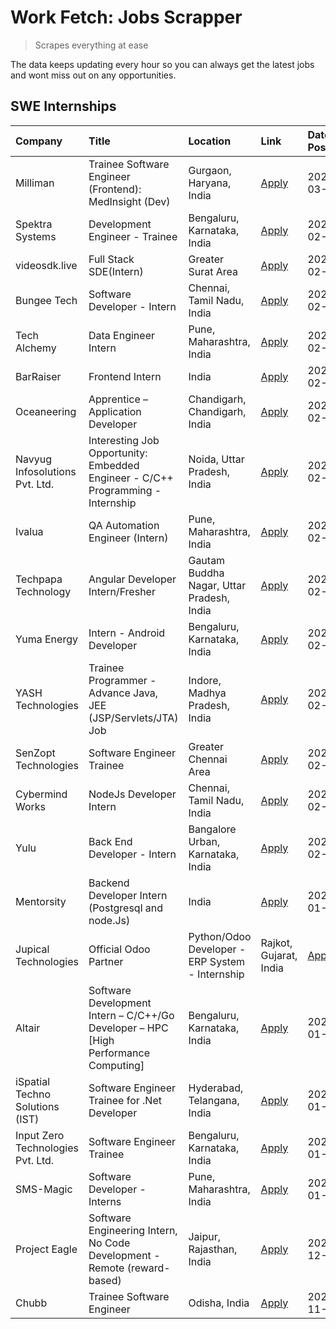 # Work Fetch: Jobs Scrapper
> Scrapes everything at ease

The data keeps updating every hour so you can always get the latest jobs and wont miss out on any opportunities.

## SWE Internships
<!--START_SECTION:workfetch-->
| Company                                      | Title                                                                               | Location                                  | Link                                                                                                                                                                                                                                                                                                              | Date Posted   |
|:---------------------------------------------|:------------------------------------------------------------------------------------|:------------------------------------------|:------------------------------------------------------------------------------------------------------------------------------------------------------------------------------------------------------------------------------------------------------------------------------------------------------------------|:--------------|
| Milliman                                     | Trainee Software Engineer (Frontend): MedInsight (Dev)                              | Gurgaon, Haryana, India                   | [Apply](https://in.linkedin.com/jobs/view/trainee-software-engineer-frontend-medinsight-dev-at-milliman-3792874280?position=48&pageNum=0&refId=ZhXlPr5AqPC3phNewaUH8g%3D%3D&trackingId=B1ZsELmOVI%2Fimd3w4vGiQg%3D%3D&trk=public_jobs_jserp-result_search-card)                                                   | 2024-03-01    |
| Spektra Systems                              | Development Engineer - Trainee                                                      | Bengaluru, Karnataka, India               | [Apply](https://in.linkedin.com/jobs/view/development-engineer-trainee-at-spektra-systems-3843321386?position=4&pageNum=0&refId=ZhXlPr5AqPC3phNewaUH8g%3D%3D&trackingId=BGHhsWN3uhO5V0qXPt6Tpw%3D%3D&trk=public_jobs_jserp-result_search-card)                                                                    | 2024-02-29    |
| videosdk.live                                | Full Stack SDE(Intern)                                                              | Greater Surat Area                        | [Apply](https://in.linkedin.com/jobs/view/full-stack-sde-intern-at-videosdk-live-3842945056?position=11&pageNum=0&refId=ZhXlPr5AqPC3phNewaUH8g%3D%3D&trackingId=JyatunZnpZsdjG4HEgZsKg%3D%3D&trk=public_jobs_jserp-result_search-card)                                                                            | 2024-02-29    |
| Bungee Tech                                  | Software Developer - Intern                                                         | Chennai, Tamil Nadu, India                | [Apply](https://in.linkedin.com/jobs/view/software-developer-intern-at-bungee-tech-3842220746?position=31&pageNum=0&refId=ZhXlPr5AqPC3phNewaUH8g%3D%3D&trackingId=MaaxJohePC%2B7mUDa0JT2RQ%3D%3D&trk=public_jobs_jserp-result_search-card)                                                                        | 2024-02-28    |
| Tech Alchemy                                 | Data Engineer Intern                                                                | Pune, Maharashtra, India                  | [Apply](https://in.linkedin.com/jobs/view/data-engineer-intern-at-tech-alchemy-3841574246?position=27&pageNum=0&refId=ZhXlPr5AqPC3phNewaUH8g%3D%3D&trackingId=6%2FRZvDNKSWYNZja8W6fvUw%3D%3D&trk=public_jobs_jserp-result_search-card)                                                                            | 2024-02-27    |
| BarRaiser                                    | Frontend Intern                                                                     | India                                     | [Apply](https://in.linkedin.com/jobs/view/frontend-intern-at-barraiser-3830344799?position=30&pageNum=0&refId=ZhXlPr5AqPC3phNewaUH8g%3D%3D&trackingId=R8rLNRNtfF8kDoJvNRMJvQ%3D%3D&trk=public_jobs_jserp-result_search-card)                                                                                      | 2024-02-27    |
| Oceaneering                                  | Apprentice – Application Developer                                                  | Chandigarh, Chandigarh, India             | [Apply](https://in.linkedin.com/jobs/view/apprentice-%E2%80%93-application-developer-at-oceaneering-3834879178?position=36&pageNum=0&refId=ZhXlPr5AqPC3phNewaUH8g%3D%3D&trackingId=GA84a%2BUgokcGhru3IjZb3A%3D%3D&trk=public_jobs_jserp-result_search-card)                                                       | 2024-02-26    |
| Navyug Infosolutions Pvt. Ltd.               | Interesting Job Opportunity: Embedded Engineer - C/C++ Programming - Internship     | Noida, Uttar Pradesh, India               | [Apply](https://in.linkedin.com/jobs/view/interesting-job-opportunity-embedded-engineer-c-c%2B%2B-programming-internship-at-navyug-infosolutions-pvt-ltd-3833888454?position=25&pageNum=0&refId=ZhXlPr5AqPC3phNewaUH8g%3D%3D&trackingId=xREPuLkPbSSPvq0wo5Qa3w%3D%3D&trk=public_jobs_jserp-result_search-card)    | 2024-02-24    |
| Ivalua                                       | QA Automation Engineer (Intern)                                                     | Pune, Maharashtra, India                  | [Apply](https://in.linkedin.com/jobs/view/qa-automation-engineer-intern-at-ivalua-3762560998?position=37&pageNum=0&refId=ZhXlPr5AqPC3phNewaUH8g%3D%3D&trackingId=T5HIjl4s9UalAY7CHhH8HA%3D%3D&trk=public_jobs_jserp-result_search-card)                                                                           | 2024-02-24    |
| Techpapa Technology                          | Angular Developer Intern/Fresher                                                    | Gautam Buddha Nagar, Uttar Pradesh, India | [Apply](https://in.linkedin.com/jobs/view/angular-developer-intern-fresher-at-techpapa-technology-3834305862?position=26&pageNum=0&refId=ZhXlPr5AqPC3phNewaUH8g%3D%3D&trackingId=SUXn4SOgJ%2BAY97jNXg0dCQ%3D%3D&trk=public_jobs_jserp-result_search-card)                                                         | 2024-02-20    |
| Yuma Energy                                  | Intern - Android Developer                                                          | Bengaluru, Karnataka, India               | [Apply](https://in.linkedin.com/jobs/view/intern-android-developer-at-yuma-energy-3830771896?position=8&pageNum=0&refId=ZhXlPr5AqPC3phNewaUH8g%3D%3D&trackingId=J7UVN15z%2FlX7L1h04AG0Mw%3D%3D&trk=public_jobs_jserp-result_search-card)                                                                          | 2024-02-19    |
| YASH Technologies                            | Trainee Programmer - Advance Java, JEE (JSP/Servlets/JTA) Job                       | Indore, Madhya Pradesh, India             | [Apply](https://in.linkedin.com/jobs/view/trainee-programmer-advance-java-jee-jsp-servlets-jta-job-at-yash-technologies-3811759183?position=35&pageNum=0&refId=ZhXlPr5AqPC3phNewaUH8g%3D%3D&trackingId=GAYyWq4IbLjBf6qaTuasDg%3D%3D&trk=public_jobs_jserp-result_search-card)                                     | 2024-02-13    |
| SenZopt Technologies                         | Software Engineer Trainee                                                           | Greater Chennai Area                      | [Apply](https://in.linkedin.com/jobs/view/software-engineer-trainee-at-senzopt-technologies-3827688781?position=10&pageNum=0&refId=ZhXlPr5AqPC3phNewaUH8g%3D%3D&trackingId=cxoC6E%2Bq4ST4me2mKRnjSw%3D%3D&trk=public_jobs_jserp-result_search-card)                                                               | 2024-02-12    |
| Cybermind Works                              | NodeJs Developer Intern                                                             | Chennai, Tamil Nadu, India                | [Apply](https://in.linkedin.com/jobs/view/nodejs-developer-intern-at-cybermind-works-3821014990?position=45&pageNum=0&refId=ZhXlPr5AqPC3phNewaUH8g%3D%3D&trackingId=BCVJDCnsxiBPe5HarrCgng%3D%3D&trk=public_jobs_jserp-result_search-card)                                                                        | 2024-02-08    |
| Yulu                                         | Back End Developer - Intern                                                         | Bangalore Urban, Karnataka, India         | [Apply](https://in.linkedin.com/jobs/view/back-end-developer-intern-at-yulu-3821682220?position=51&pageNum=0&refId=ZhXlPr5AqPC3phNewaUH8g%3D%3D&trackingId=sY9kT0qPIB50V2kmfC9RPA%3D%3D&trk=public_jobs_jserp-result_search-card)                                                                                 | 2024-02-04    |
| Mentorsity                                   | Backend Developer Intern (Postgresql and node.Js)                                   | India                                     | [Apply](https://in.linkedin.com/jobs/view/backend-developer-intern-postgresql-and-node-js-at-mentorsity-3820304507?position=23&pageNum=0&refId=ZhXlPr5AqPC3phNewaUH8g%3D%3D&trackingId=OqfPnoXJUx3vSs7fjn9vkw%3D%3D&trk=public_jobs_jserp-result_search-card)                                                     | 2024-01-31    |
| Jupical Technologies | Official Odoo Partner | Python/Odoo Developer - ERP System - Internship                                     | Rajkot, Gujarat, India                    | [Apply](https://in.linkedin.com/jobs/view/python-odoo-developer-erp-system-internship-at-jupical-technologies-official-odoo-partner-3813626459?position=58&pageNum=0&refId=ZhXlPr5AqPC3phNewaUH8g%3D%3D&trackingId=1wcI4GhEtkTjhdWghM7BTA%3D%3D&trk=public_jobs_jserp-result_search-card)                         | 2024-01-30    |
| Altair                                       | Software Development Intern – C/C++/Go Developer – HPC [High Performance Computing] | Bengaluru, Karnataka, India               | [Apply](https://in.linkedin.com/jobs/view/software-development-intern-%E2%80%93-c-c%2B%2B-go-developer-%E2%80%93-hpc-high-performance-computing-at-altair-3809167074?position=33&pageNum=0&refId=ZhXlPr5AqPC3phNewaUH8g%3D%3D&trackingId=Kmp%2FcJwZxmHVjxI3fQxtUg%3D%3D&trk=public_jobs_jserp-result_search-card) | 2024-01-19    |
| iSpatial Techno Solutions (IST)              | Software Engineer Trainee for .Net Developer                                        | Hyderabad, Telangana, India               | [Apply](https://in.linkedin.com/jobs/view/software-engineer-trainee-for-net-developer-at-ispatial-techno-solutions-ist-3826984352?position=18&pageNum=0&refId=ZhXlPr5AqPC3phNewaUH8g%3D%3D&trackingId=6FXSuNuZLoYGzfx79D47bw%3D%3D&trk=public_jobs_jserp-result_search-card)                                      | 2024-01-16    |
| Input Zero Technologies Pvt. Ltd.            | Software Engineer Trainee                                                           | Bengaluru, Karnataka, India               | [Apply](https://in.linkedin.com/jobs/view/software-engineer-trainee-at-input-zero-technologies-pvt-ltd-3800927643?position=28&pageNum=0&refId=ZhXlPr5AqPC3phNewaUH8g%3D%3D&trackingId=HPGWjvuIT1Qqetm0rCyt%2Fw%3D%3D&trk=public_jobs_jserp-result_search-card)                                                    | 2024-01-09    |
| SMS-Magic                                    | Software Developer -Interns                                                         | Pune, Maharashtra, India                  | [Apply](https://in.linkedin.com/jobs/view/software-developer-interns-at-sms-magic-3799485343?position=19&pageNum=0&refId=ZhXlPr5AqPC3phNewaUH8g%3D%3D&trackingId=%2BF9wHS3%2BKSaGpu3JCEp62w%3D%3D&trk=public_jobs_jserp-result_search-card)                                                                       | 2024-01-05    |
| Project Eagle                                | Software Engineering Intern, No Code Development - Remote (reward-based)            | Jaipur, Rajasthan, India                  | [Apply](https://in.linkedin.com/jobs/view/software-engineering-intern-no-code-development-remote-reward-based-at-project-eagle-3813380172?position=59&pageNum=0&refId=ZhXlPr5AqPC3phNewaUH8g%3D%3D&trackingId=hhxM%2FqnG8QLA9nrbc6p8%2Bg%3D%3D&trk=public_jobs_jserp-result_search-card)                          | 2023-12-30    |
| Chubb                                        | Trainee Software Engineer                                                           | Odisha, India                             | [Apply](https://in.linkedin.com/jobs/view/trainee-software-engineer-at-chubb-3756335100?position=29&pageNum=0&refId=ZhXlPr5AqPC3phNewaUH8g%3D%3D&trackingId=von21%2FYEWI%2BjAv3Mf3av%2BQ%3D%3D&trk=public_jobs_jserp-result_search-card)                                                                          | 2023-11-02    |
<!--END_SECTION:workfetch-->
